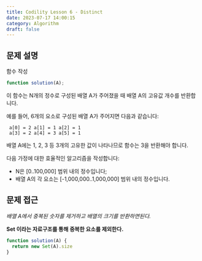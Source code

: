 ```yaml
---
title: Codility Lesson 6 - Distinct
date: 2023-07-17 14:00:15
category: Algorithm
draft: false
---
```


## 문제 설명

함수 작성

```javascript
function solution(A);
```

이 함수는 N개의 정수로 구성된 배열 A가 주어졌을 때 배열 A의 고유값 개수를 반환합니다.

예를 들어, 6개의 요소로 구성된 배열 A가 주어지면 다음과 같습니다:

```
 a[0] = 2 a[1] = 1 a[2] = 1
 a[3] = 2 a[4] = 3 a[5] = 1
```

배열 A에는 1, 2, 3 등 3개의 고유한 값이 나타나므로 함수는 3을 반환해야 합니다.

다음 가정에 대한 효율적인 알고리즘을 작성합니다:

- N은 [0..100,000] 범위 내의 정수입니다;
- 배열 A의 각 요소는 [-1,000,000..1,000,000] 범위 내의 정수입니다.

## 문제 접근

_배열 A에서 중복된 숫자를 제거하고 배열의 크기를 반환하면된다._

**Set 이라는 자료구조를 통해 중복한 요소를 제외한다.**

```javascript
function solution(A) {
  return new Set(A).size
}
```
